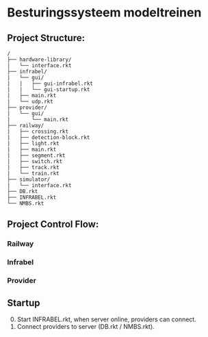 # Besturingssysteem modeltreinen

## Project Structure:
```
/
├── hardware-library/
|   └── interface.rkt
├── infrabel/
|   └── gui/
|   |   ├── gui-infrabel.rkt
|   |   └── gui-startup.rkt
|   ├── main.rkt
|   └── udp.rkt
├── provider/
|   └── gui/
|       └── main.rkt
├── railway/
|   ├── crossing.rkt
|   ├── detection-block.rkt
|   ├── light.rkt
|   ├── main.rkt
|   ├── segment.rkt
|   ├── switch.rkt
|   ├── track.rkt
|   └── train.rkt
├── simulator/
|   └── interface.rkt
├── DB.rkt
├── INFRABEL.rkt
└── NMBS.rkt
```

## Project Control Flow:
### Railway

### Infrabel

### Provider

## Startup
0. Start INFRABEL.rkt, when server online, providers can connect.
0. Connect providers to server (DB.rkt / NMBS.rkt).